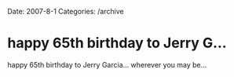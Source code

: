 Date: 2007-8-1
Categories: /archive

# happy 65th birthday to Jerry G…

happy 65th birthday to Jerry Garcia... wherever you may be...
